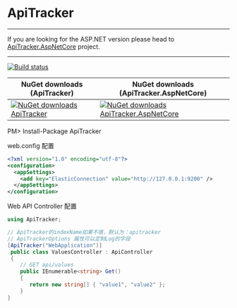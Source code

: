 # ApiTracker 

---

If you are looking for the ASP.NET version please head to [ApiTracker.AspNetCore](https://github.com/seven1986/ApiTracker.AspNetCore) project.

---

[![Build status](https://ci.appveyor.com/api/projects/status/o72ved788wpbabvk?svg=true)](https://ci.appveyor.com/project/seven1986/apitracker)

NuGet downloads (ApiTracker) | NuGet downloads (ApiTracker.AspNetCore)
--------------- | ---------------
[![NuGet downloads ApiTracker](https://img.shields.io/nuget/dt/ApiTracker.svg)](https://www.nuget.org/packages/ApiTracker)|[![NuGet downloads ApiTracker.AspNetCore](https://img.shields.io/nuget/dt/ApiTracker.AspNetCore.svg)](https://www.nuget.org/packages/ApiTracker.AspNetCore)

PM> Install-Package ApiTracker


web.config 配置
```xml
<?xml version="1.0" encoding="utf-8"?>
<configuration>
  <appSettings>
    <add key="ElasticConnection" value="http://127.0.0.1:9200" />
  </appSettings>
</configuration>
```



Web API Controller 配置

```csharp
using ApiTracker;

// ApiTracker的indexName如果不填，默认为：apitracker
// ApiTrackerOptions 属性可以定制Log的字段
[ApiTracker("WebApplication")]
 public class ValuesController : ApiController
 {
    // GET api/values
    public IEnumerable<string> Get()
    {
       return new string[] { "value1", "value2" };
    }
}
```


